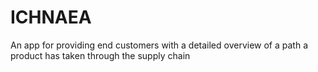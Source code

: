 # ICHNAEA

An app for providing end customers with a detailed overview of a path a product has taken through the supply chain
